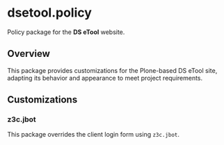 # dsetool.policy

Policy package for the **DS eTool** website.

## Overview

This package provides customizations for the Plone-based DS eTool site, adapting its behavior and appearance to meet project requirements.

## Customizations

### z3c.jbot

This package overrides the client login form using `z3c.jbot`.

